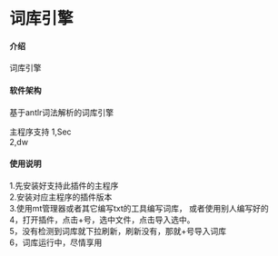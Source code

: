# 词库引擎

#### 介绍
词库引擎

#### 软件架构
基于antlr词法解析的词库引擎

主程序支持
1,Sec<br>
2,dw<br>

#### 使用说明
1.先安装好支持此插件的主程序<br />
2.安装对应主程序的插件版本<br />
3.使用mt管理器或者其它编写txt的工具编写词库，
或者使用别人编写好的<br />
4，打开插件，点击+号，选中文件，点击导入选中。<br />
5，没有检测到词库就下拉刷新，刷新没有，那就+号导入词库<br />
6，词库运行中，尽情享用<br />

